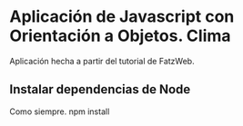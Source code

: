 # Aplicación de Javascript con Orientación a Objetos. Clima

Aplicación hecha a partir del tutorial de FatzWeb.

## Instalar dependencias de Node

Como siempre.
npm install

